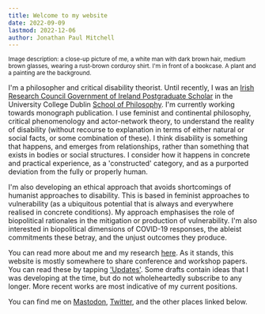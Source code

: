 ```yaml
---
title: Welcome to my website
date: 2022-09-09
lastmod: 2022-12-06
author: Jonathan Paul Mitchell
---
```

<!-- ![Picture of Jonathan](../assets/img/author-120.jpg#left) -->

<small>Image description: a close-up picture of me, a white man with dark brown hair, medium brown glasses, wearing a rust-brown corduroy shirt. I'm in front of a bookcase. A plant and a painting are the background.</small>

I'm a philosopher and critical disability theorist. Until recently, I was an [Irish Research Council Government of Ireland Postgraduate Scholar](https://research.ie/) in the University College Dublin [School of Philosophy](https://www.ucd.ie/philosophy/). I'm currently working towards monograph publication. I use feminist and continental philosophy, critical phenomenology and actor-network theory, to understand the reality of disability (without recourse to explanation in terms of either natural or social facts, or some combination of these). I think disability is something that happens, and emerges from relationships, rather than something that exists in bodies or social structures. I consider how it happens in concrete and practical experience, as a 'constructed' category, and as a purported deviation from the fully or properly human.

I'm also developing an ethical approach that avoids shortcomings of humanist approaches to disability. This is based in feminist approaches to vulnerability (as a ubiquitous potential that is always and everywhere realised in concrete conditions). My approach emphasises the role of biopolitical rationales in the mitigation or production of vulnerability. I'm also interested in biopolitical dimensions of COVID-19 responses, the ableist commitments these betray, and the unjust outcomes they produce.

You can read more about me and my research [here](/about). As it stands, this website is mostly somewhere to share conference and workshop papers. You can read these by tapping ['Updates'](/posts/). Some drafts contain ideas that I was developing at the time, but do not wholeheartedly subscribe to any longer. More recent works are most indicative of my current positions.

You can find me on <a rel="me" href="https://zirk.us/@jpmitchell">Mastodon</a>, [Twitter](http://twitter.com/UncouthRegions/), and the other places linked below.